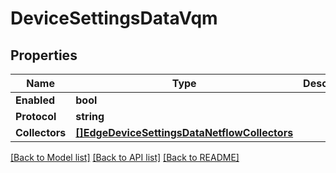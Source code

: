 # DeviceSettingsDataVqm

## Properties

Name | Type | Description | Notes
------------ | ------------- | ------------- | -------------
**Enabled** | **bool** |  | [optional] 
**Protocol** | **string** |  | [optional] 
**Collectors** | [**[]EdgeDeviceSettingsDataNetflowCollectors**](edgeDeviceSettingsData_netflow_collectors.md) |  | [optional] 

[[Back to Model list]](../README.md#documentation-for-models) [[Back to API list]](../README.md#documentation-for-api-endpoints) [[Back to README]](../README.md)


